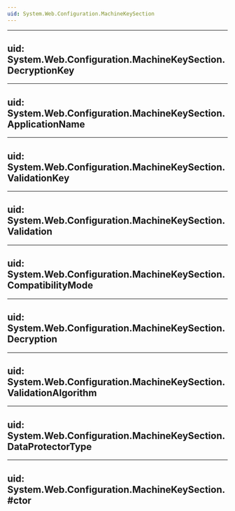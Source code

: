 ```yaml
---
uid: System.Web.Configuration.MachineKeySection
---
```


---
uid: System.Web.Configuration.MachineKeySection.DecryptionKey
---

---
uid: System.Web.Configuration.MachineKeySection.ApplicationName
---

---
uid: System.Web.Configuration.MachineKeySection.ValidationKey
---

---
uid: System.Web.Configuration.MachineKeySection.Validation
---

---
uid: System.Web.Configuration.MachineKeySection.CompatibilityMode
---

---
uid: System.Web.Configuration.MachineKeySection.Decryption
---

---
uid: System.Web.Configuration.MachineKeySection.ValidationAlgorithm
---

---
uid: System.Web.Configuration.MachineKeySection.DataProtectorType
---

---
uid: System.Web.Configuration.MachineKeySection.#ctor
---

